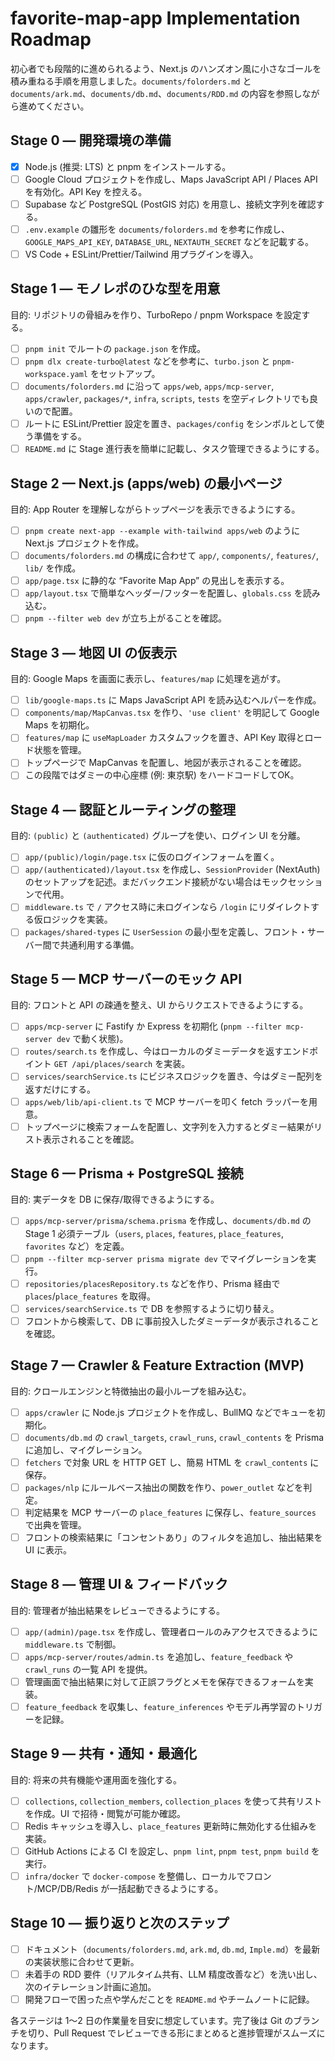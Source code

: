 # favorite-map-app Implementation Roadmap

初心者でも段階的に進められるよう、Next.js のハンズオン風に小さなゴールを積み重ねる手順を用意しました。`documents/folorders.md` と `documents/ark.md`、`documents/db.md`、`documents/RDD.md` の内容を参照しながら進めてください。

## Stage 0 — 開発環境の準備
- [x] Node.js (推奨: LTS) と pnpm をインストールする。
- [ ] Google Cloud プロジェクトを作成し、Maps JavaScript API / Places API を有効化。API Key を控える。
- [ ] Supabase など PostgreSQL (PostGIS 対応) を用意し、接続文字列を確認する。
- [ ] `.env.example` の雛形を `documents/folorders.md` を参考に作成し、`GOOGLE_MAPS_API_KEY`, `DATABASE_URL`, `NEXTAUTH_SECRET` などを記載する。
- [ ] VS Code + ESLint/Prettier/Tailwind 用プラグインを導入。

## Stage 1 — モノレポのひな型を用意
目的: リポジトリの骨組みを作り、TurboRepo / pnpm Workspace を設定する。
- [ ] `pnpm init` でルートの `package.json` を作成。
- [ ] `pnpm dlx create-turbo@latest` などを参考に、`turbo.json` と `pnpm-workspace.yaml` をセットアップ。
- [ ] `documents/folorders.md` に沿って `apps/web`, `apps/mcp-server`, `apps/crawler`, `packages/*`, `infra`, `scripts`, `tests` を空ディレクトリでも良いので配置。
- [ ] ルートに ESLint/Prettier 設定を置き、`packages/config` をシンボルとして使う準備をする。
- [ ] `README.md` に Stage 進行表を簡単に記載し、タスク管理できるようにする。

## Stage 2 — Next.js (apps/web) の最小ページ
目的: App Router を理解しながらトップページを表示できるようにする。
- [ ] `pnpm create next-app --example with-tailwind apps/web` のように Next.js プロジェクトを作成。
- [ ] `documents/folorders.md` の構成に合わせて `app/`, `components/`, `features/`, `lib/` を作成。
- [ ] `app/page.tsx` に静的な “Favorite Map App” の見出しを表示する。
- [ ] `app/layout.tsx` で簡単なヘッダー/フッターを配置し、`globals.css` を読み込む。
- [ ] `pnpm --filter web dev` が立ち上がることを確認。

## Stage 3 — 地図 UI の仮表示
目的: Google Maps を画面に表示し、`features/map` に処理を逃がす。
- [ ] `lib/google-maps.ts` に Maps JavaScript API を読み込むヘルパーを作成。
- [ ] `components/map/MapCanvas.tsx` を作り、`'use client'` を明記して Google Maps を初期化。
- [ ] `features/map` に `useMapLoader` カスタムフックを置き、API Key 取得とロード状態を管理。
- [ ] トップページで MapCanvas を配置し、地図が表示されることを確認。
- [ ] この段階ではダミーの中心座標 (例: 東京駅) をハードコードしてOK。

## Stage 4 — 認証とルーティングの整理
目的: `(public)` と `(authenticated)` グループを使い、ログイン UI を分離。
- [ ] `app/(public)/login/page.tsx` に仮のログインフォームを置く。
- [ ] `app/(authenticated)/layout.tsx` を作成し、`SessionProvider` (NextAuth) のセットアップを記述。まだバックエンド接続がない場合はモックセッションで代用。
- [ ] `middleware.ts` で `/` アクセス時に未ログインなら `/login` にリダイレクトする仮ロジックを実装。
- [ ] `packages/shared-types` に `UserSession` の最小型を定義し、フロント・サーバー間で共通利用する準備。

## Stage 5 — MCP サーバーのモック API
目的: フロントと API の疎通を整え、UI からリクエストできるようにする。
- [ ] `apps/mcp-server` に Fastify か Express を初期化 (`pnpm --filter mcp-server dev` で動く状態)。
- [ ] `routes/search.ts` を作成し、今はローカルのダミーデータを返すエンドポイント `GET /api/places/search` を実装。
- [ ] `services/searchService.ts` にビジネスロジックを置き、今はダミー配列を返すだけにする。
- [ ] `apps/web/lib/api-client.ts` で MCP サーバーを叩く fetch ラッパーを用意。
- [ ] トップページに検索フォームを配置し、文字列を入力するとダミー結果がリスト表示されることを確認。

## Stage 6 — Prisma + PostgreSQL 接続
目的: 実データを DB に保存/取得できるようにする。
- [ ] `apps/mcp-server/prisma/schema.prisma` を作成し、`documents/db.md` の Stage 1 必須テーブル（`users`, `places`, `features`, `place_features`, `favorites` など）を定義。
- [ ] `pnpm --filter mcp-server prisma migrate dev` でマイグレーションを実行。
- [ ] `repositories/placesRepository.ts` などを作り、Prisma 経由で `places`/`place_features` を取得。
- [ ] `services/searchService.ts` で DB を参照するように切り替え。
- [ ] フロントから検索して、DB に事前投入したダミーデータが表示されることを確認。

## Stage 7 — Crawler & Feature Extraction (MVP)
目的: クロールエンジンと特徴抽出の最小ループを組み込む。
- [ ] `apps/crawler` に Node.js プロジェクトを作成し、BullMQ などでキューを初期化。
- [ ] `documents/db.md` の `crawl_targets`, `crawl_runs`, `crawl_contents` を Prisma に追加し、マイグレーション。
- [ ] `fetchers` で対象 URL を HTTP GET し、簡易 HTML を `crawl_contents` に保存。
- [ ] `packages/nlp` にルールベース抽出の関数を作り、`power_outlet` などを判定。
- [ ] 判定結果を MCP サーバーの `place_features` に保存し、`feature_sources` で出典を管理。
- [ ] フロントの検索結果に「コンセントあり」のフィルタを追加し、抽出結果を UI に表示。

## Stage 8 — 管理 UI & フィードバック
目的: 管理者が抽出結果をレビューできるようにする。
- [ ] `app/(admin)/page.tsx` を作成し、管理者ロールのみアクセスできるように `middleware.ts` で制御。
- [ ] `apps/mcp-server/routes/admin.ts` を追加し、`feature_feedback` や `crawl_runs` の一覧 API を提供。
- [ ] 管理画面で抽出結果に対して正誤フラグとメモを保存できるフォームを実装。
- [ ] `feature_feedback` を収集し、`feature_inferences` やモデル再学習のトリガーを記録。

## Stage 9 — 共有・通知・最適化
目的: 将来の共有機能や運用面を強化する。
- [ ] `collections`, `collection_members`, `collection_places` を使って共有リストを作成。UI で招待・閲覧が可能か確認。
- [ ] Redis キャッシュを導入し、`place_features` 更新時に無効化する仕組みを実装。
- [ ] GitHub Actions による CI を設定し、`pnpm lint`, `pnpm test`, `pnpm build` を実行。
- [ ] `infra/docker` で `docker-compose` を整備し、ローカルでフロント/MCP/DB/Redis が一括起動できるようにする。

## Stage 10 — 振り返りと次のステップ
- [ ] ドキュメント（`documents/folorders.md`, `ark.md`, `db.md`, `Imple.md`）を最新の実装状態に合わせて更新。
- [ ] 未着手の RDD 要件（リアルタイム共有、LLM 精度改善など）を洗い出し、次のイテレーション計画に追加。
- [ ] 開発フローで困った点や学んだことを `README.md` やチームノートに記録。

各ステージは 1～2 日の作業量を目安に想定しています。完了後は Git のブランチを切り、Pull Request でレビューできる形にまとめると進捗管理がスムーズになります。
